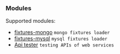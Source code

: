 ### Modules

Supported modules:

* [fixtures-mongo](https://github.com/linkshare/plus.garden.fixtures-mongo) `mongo fixtures loader`
* [fixtures-mysql](https://github.com/linkshare/plus.garden.fixtures-mysql) `mysql fixtures loader`
* [Api tester](https://github.com/linkshare/plus.garden.api) `testing APIs of web services`
